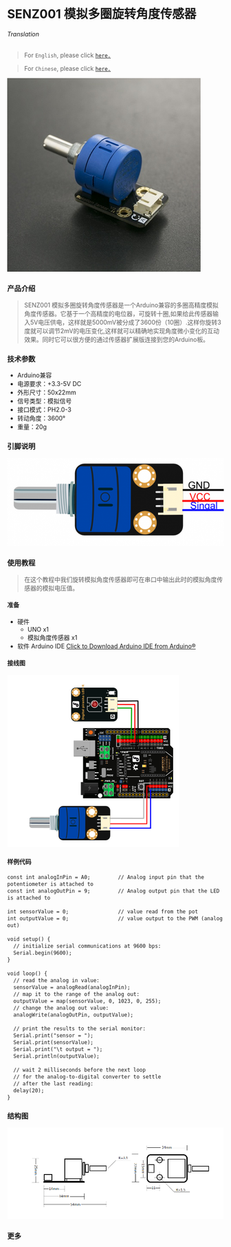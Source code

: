 # SENZ001 模拟多圈旋转角度传感器

###### Translation

> For `English`, please click [`here.`](https://github.com/FizzyStudio/SENZ001-Rotation-Sensor/blob/master/README.md)

> For `Chinese`, please click [`here.`](https://github.com/FizzyStudio/SENZ001-Rotation-Sensor/blob/master/README_cn.md)

![](https://github.com/FizzyStudio/SENZ001-Rotation-Sensor/blob/master/pic/SENZ001.jpg "SENZ001") 

### 产品介绍

> SENZ001 模拟多圈旋转角度传感器是一个Arduino兼容的多圈高精度模拟角度传感器。它基于一个高精度的电位器，可旋转十圈,如果给此传感器输入5V电压供电，这样就是5000mV被分成了3600份（10圈）.这样你旋转3度就可以调节2mV的电压变化,这样就可以精确地实现角度微小变化的互动效果。同时它可以很方便的通过传感器扩展版连接到您的Arduino板。
 
### 技术参数

* Arduino兼容
* 电源要求：+3.3-5V DC
* 外形尺寸：50x22mm
* 信号类型：模拟信号
* 接口模式：PH2.0-3
* 转动角度：3600°
* 重量：20g

### 引脚说明

![](https://github.com/FizzyStudio/SENZ001-Rotation-Sensor/blob/master/pic/SENZ001_pin.png "pin")  

### 使用教程

> 在这个教程中我们旋转模拟角度传感器即可在串口中输出此时的模拟角度传感器的模拟电压值。 

#### 准备

* 硬件
    * UNO x1
    * 模拟角度传感器 x1
* 软件
    Arduino IDE [Click to Download Arduino IDE from Arduino®](https://www.arduino.cc/en/Main/Software)

#### 接线图

![](https://github.com/FizzyStudio/SENZ001-Rotation-Sensor/blob/master/pic/SENZ001_Connection.png "Connection") 

#### 样例代码

    const int analogInPin = A0;         // Analog input pin that the potentiometer is attached to
    const int analogOutPin = 9;         // Analog output pin that the LED is attached to

    int sensorValue = 0;                // value read from the pot
    int outputValue = 0;                // value output to the PWM (analog out)
    
    void setup() {
      // initialize serial communications at 9600 bps:
      Serial.begin(9600);
    }
    
    void loop() {
      // read the analog in value:
      sensorValue = analogRead(analogInPin);
      // map it to the range of the analog out:
      outputValue = map(sensorValue, 0, 1023, 0, 255);
      // change the analog out value:
      analogWrite(analogOutPin, outputValue);
    
      // print the results to the serial monitor:
      Serial.print("sensor = ");
      Serial.print(sensorValue);
      Serial.print("\t output = ");
      Serial.println(outputValue);
    
      // wait 2 milliseconds before the next loop
      // for the analog-to-digital converter to settle
      // after the last reading:
      delay(20);
    }


### 结构图

![](https://github.com/FizzyStudio/SENZ001-Rotation-Sensor/blob/master/pic/SENZ001_Dimension.png "Dimension") 

### 更多
